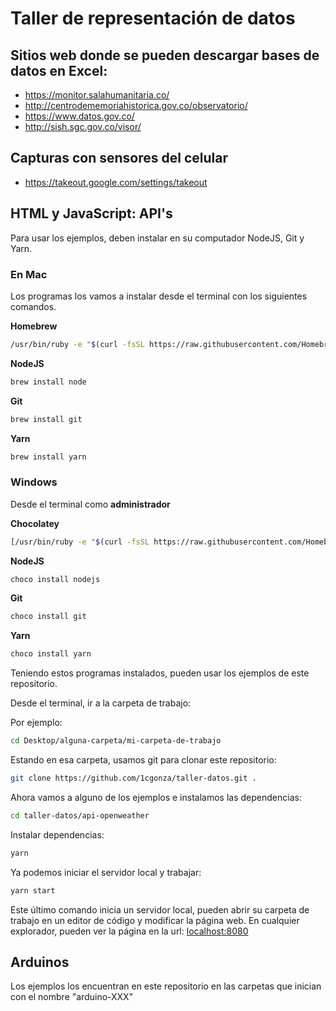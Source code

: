 # Taller de representación de datos

## Sitios web donde se pueden descargar bases de datos en Excel:

- https://monitor.salahumanitaria.co/
- http://centrodememoriahistorica.gov.co/observatorio/
- https://www.datos.gov.co/
- http://sish.sgc.gov.co/visor/

## Capturas con sensores del celular

- https://takeout.google.com/settings/takeout

## HTML y JavaScript: API's

Para usar los ejemplos, deben instalar en su computador NodeJS, Git y Yarn.

### En Mac

Los programas los vamos a instalar desde el terminal con los siguientes comandos.

**Homebrew**

```bash
/usr/bin/ruby -e "$(curl -fsSL https://raw.githubusercontent.com/Homebrew/install/master/install)"
```

**NodeJS**

```bash
brew install node
```

**Git**

```bash
brew install git
```

**Yarn**

```bash
brew install yarn
```

### Windows

Desde el terminal como **administrador**

**Chocolatey**

```bash
[/usr/bin/ruby -e "$(curl -fsSL https://raw.githubusercontent.com/Homebrew/install/master/install)"](https://chocolatey.org/install)
```

**NodeJS**

```bash
choco install nodejs
```

**Git**

```bash
choco install git
```

**Yarn**

```bash
choco install yarn
```

Teniendo estos programas instalados, pueden usar los ejemplos de este repositorio.

Desde el terminal, ir a la carpeta de trabajo:

Por ejemplo:

```bash
cd Desktop/alguna-carpeta/mi-carpeta-de-trabajo
```

Estando en esa carpeta, usamos git para clonar este repositorio:

```bash
git clone https://github.com/1cgonza/taller-datos.git .
```

Ahora vamos a alguno de los ejemplos e instalamos las dependencias:

```bash
cd taller-datos/api-openweather
```

Instalar dependencias:

```bash
yarn
```

Ya podemos iniciar el servidor local y trabajar:

```bash
yarn start
```

Este último comando inicia un servidor local, pueden abrir su carpeta de trabajo en un editor de código y modificar la página web. En cualquier explorador, pueden ver la página en la url: [localhost:8080](http://localhost:8080)

## Arduinos

Los ejemplos los encuentran en este repositorio en las carpetas que inician con el nombre "arduino-XXX"
